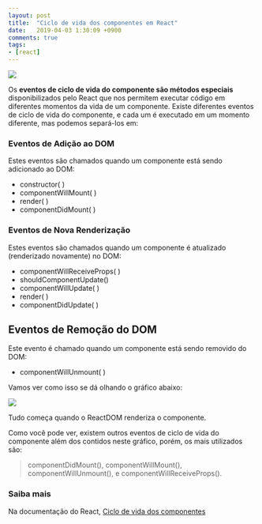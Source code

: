 ```yaml
---
layout: post
title:  "Ciclo de vida dos componentes em React"
date:   2019-04-03 1:30:09 +0900
comments: true
tags:
- [react]
---
```


<img src="{{ site.baseurl }}/img/lifecycle-react-bg.png">

Os **eventos de ciclo de vida do componente são métodos especiais** disponibilizados pelo React que nos permitem executar código em diferentes momentos da vida de um componente.
Existe diferentes eventos de ciclo de vida do componente, e cada um é executado em um momento diferente, mas podemos separá-los em:

### Eventos de Adição ao DOM
Estes eventos são chamados quando um componente está sendo adicionado ao DOM:

* constructor( )
* componentWillMount( )
* render( )
* componentDidMount( )

### Eventos de Nova Renderização
Estes eventos são chamados quando um componente é atualizado (renderizado novamente) no DOM:

* componentWillReceiveProps( )
* shouldComponentUpdate()
* componentWillUpdate( )
* render( )
* componentDidUpdate( )

## Eventos de Remoção do DOM
Este evento é chamado quando um componente está sendo removido do DOM:

* componentWillUnmount( )

Vamos ver como isso se dá olhando o gráfico abaixo:


<img src="{{ site.baseurl }}/img/lifecycle-react-diagram.png">


Tudo começa quando o ReactDOM renderiza o componente.

Como você pode ver, existem outros eventos de ciclo de vida do componente além dos contidos neste gráfico, porém, os mais utilizados são:
> componentDidMount(), componentWillMount(), componentWillUnmount(), e componentWillReceiveProps().

### Saiba mais

Na documentação do React, [Ciclo de vida dos componentes](https://pt-br.reactjs.org/docs/state-and-lifecycle.html#___gatsby)
